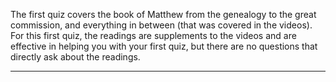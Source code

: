 ---
---

The first quiz covers the book of Matthew from the genealogy to the great commission, and everything in between (that was covered in the videos). For this first quiz, the readings are supplements to the videos and are effective in helping you with your first quiz, but there are no questions that directly ask about the readings.

<hr class='logo' />